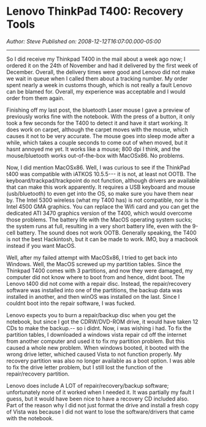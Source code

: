 # Lenovo ThinkPad T400: Recovery Tools

*Author: Steve*
*Published on: 2008-12-12T16:07:00.000-05:00*

---

So I did receive my Thinkpad T400 in the mail about a week ago now; I ordered it on the 24th of November and had it delivered by the first week of December. Overall, the delivery times were good and Lenovo did not make we wait in queue when I called them about a tracking number. My order spent nearly a week in customs though, which is not really a fault Lenovo can be blamed for. Overall, my experience was acceptable and I would order from them again.  
  
Finishing off my last post, the bluetooth Laser mouse I gave a preview of previously works fine with the notebook. With the press of a button, it only took a few seconds for the T400 to detect it and have it start working. It does work on carpet, although the carpet moves with the mouse, which causes it not to be very accurate. The mouse goes into sleep mode after a while, which takes a couple seconds to come out of when moved, but it hasnt annoyed me yet. It works like a mouse; 800 dpi I think, and the mouse/bluetooth works out-of-the-box with MacOSx86. No problems.  
  
Now, I did mention MacOSx86. Well, I was curious to see if the ThinkPad t400 was compatible with iATKOS 10.5.5--- it is not, at least not OOTB. The keyboard/trackpad/trackpoint do not function, although drivers are available that can make this work apparently. It requires a USB keyboard and mouse (usb/bluetooth) to even get into the OS, so make sure you have them near by. The Intel 5300 wireless (what my T400 has) is not compatible, nor is the Intel 4500 GMA graphics. You can replace the Wifi card and you can get the dedicated ATI 3470 graphics version of the T400, which would overcome those problems. The battery life with the MacOS operating system sucks; the system runs at full, resulting in a very short battery life, even with the 9-cell battery. The sound does not work OOTB. Generally speaking, the T400 is not the best Hackintosh, but it can be made to work. IMO, buy a macbook instead if you want MacOS.  
  
Well, after my failed attempt with MacOSx86, I tried to get back into Windows. Well, the MacOS screwed up my partition tables. Since the Thinkpad T400 comes with 3 partitions, and now they were damaged, my computer did not know where to boot from and hence, didnt boot. The Lenovo t400 did not come with a repair disc. Instead, the repair/recovery software was installed into one of the partitions, the backup data was installed in another, and then winOS was installed on the last. Since I couldnt boot into the repair software, I was fucked.  
  
 Lenovo expects you to burn a repair/backup disc when you get the notebook, but since I got the CDRW/DVD-ROM drive, it would have taken 12 CDs to make the backup.-- so i didnt. Now, i was wishing i had. To fix the partition tables, I downloaded a windows vista repair cd off the internet from another computer and used it to fix my partition problem. But this caused a whole new problem. When windows booted, it booted with the wrong drive letter, whiched caused Vista to not function properly. My recovery partition was also no longer available as a boot option. I was able to fix the drive letter problem, but I still lost the function of the repair/recovery partition.  
  
Lenovo does include A LOT of repair/recovery/backup software; unfortunately none of it worked when I needed it. It was partially my fault I guess, but it would have been nice to have a recovery CD included also. Part of the reason why I did not just format the drive and install a fresh copy of Vista was because I did not want to lose the software/drivers that came with the notebook.  
  
  
